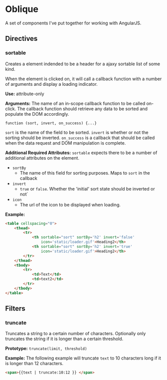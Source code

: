 Oblique
=======

A set of components I've put together for working with
AngularJS.

Directives
----------

### sortable

Creates a element indended to be a header for a ajaxy sortable
list of some kind. 

When the element is clicked on, it will call a callback 
function with a number of arguments and display a loading 
indicator.

**Use:** attribute-only

**Arguments:** The name of an in-scope callback function to be
called on-click. The callback function should retrieve any data
to be sorted and populate the DOM accordingly.

    function (sort, invert, on_success) {...}

`sort` is the name of the field to be sorted.
`invert` is whether or not the sorting should be inverted.
`on_success` is a callback that should be called when the data
request and DOM manipulation is complete. 
          
**Additional Required Attributes:** `sortable` expects there to
be a number of additional attributes on the element. 

- `sortBy`
    - The name of this field for sorting purposes. Maps to `sort`
      in the callback
- `invert`
    - `true` or `false`. Whether the 'initial' sort state should
      be inverted or not`
- `icon`
    - The url of the icon to be displayed when loading.


**Example:**

```html
<table cellspacing="0">
    <thead>
        <tr>
            <th sortable="sort" sortBy='h2' invert='false'
                icon='static/loader.gif'>Heading2</th>
            <th sortable="sort" sortBy='h2' invert='true' 
                icon='static/loader.gif'>Heading2</th>
        </tr>
    </thead>
    <tbody>
        <tr>
            <td>Text</td>
            <td>text2</td>
        </tr>
    </tbody>
</table>
```
        
Filters
-------

### truncate

Truncates a string to a certain number of characters. Optionally
only truncates the string if it is longer than a certain
threshold.

**Prototype:** `truncate(limit, threshold)`

**Example:** The following example will truncate `text` to 10
characters long if it is longer than 12 characters.

```html
<span>{{text | truncate:10:12 }} </span>
```
